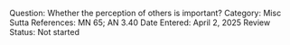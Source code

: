 Question: Whether the perception of others is important?
Category: Misc
Sutta References: MN 65; AN 3.40
Date Entered: April 2, 2025
Review Status: Not started